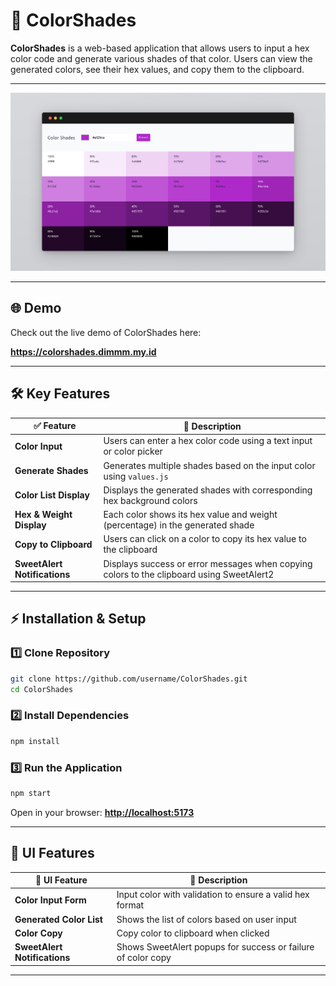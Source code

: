 # 📌 ColorShades

**ColorShades** is a web-based application that allows users to input a hex color code and generate various shades of that color. Users can view the generated colors, see their hex values, and copy them to the clipboard.

---

![alt text](src/assets/ColorShades.png)

---

## 🌐 Demo

Check out the live demo of ColorShades here:

**https://colorshades.dimmm.my.id**

---

## 🛠️ Key Features

| ✅ **Feature**              | 📌 **Description**                                              |
| -------------------------- | -------------------------------------------------------------- |
| **Color Input**             | Users can enter a hex color code using a text input or color picker |
| **Generate Shades**         | Generates multiple shades based on the input color using `values.js` |
| **Color List Display**      | Displays the generated shades with corresponding hex background colors |
| **Hex & Weight Display**    | Each color shows its hex value and weight (percentage) in the generated shade |
| **Copy to Clipboard**      | Users can click on a color to copy its hex value to the clipboard |
| **SweetAlert Notifications** | Displays success or error messages when copying colors to the clipboard using SweetAlert2 |

---

## ⚡ Installation & Setup

### **1️⃣ Clone Repository**

```sh
git clone https://github.com/username/ColorShades.git
cd ColorShades
```

### **2️⃣ Install Dependencies**

```sh
npm install
```

### **3️⃣ Run the Application**

```sh
npm start
```

Open in your browser: **[http://localhost:5173](http://localhost:5173)**

---

## 🎨 UI Features

| 📌 **UI Feature**             | 📌 **Description**                                          |
| ----------------------------  | ---------------------------------------------------------- |
| **Color Input Form**          | Input color with validation to ensure a valid hex format   |
| **Generated Color List**      | Shows the list of colors based on user input               |
| **Color Copy**                | Copy color to clipboard when clicked                       |
| **SweetAlert Notifications**       | Shows SweetAlert popups for success or failure of color copy  |

---
